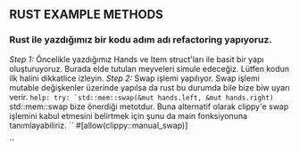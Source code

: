## RUST EXAMPLE METHODS
### Rust ile yazdığımız bir kodu adım adı refactoring yapıyoruz.

*Step 1:* Öncelikle yazdığımız Hands ve Item struct'ları ile basit bir yapı oluşturuyoruz. 
Burada elde tutulan meyveleri simule edeceğiz. Lütfen kodun ilk halini dikkatlice izleyin.
*Step 2:* Swap işlemi yapılıyor. Swap işlemi mutable değişkenler üzerinde yapılsa da rust 
bu durumda bile bize biw uyarı verir.
``
 help: try: `std::mem::swap(&mut hands.left, &mut hands.right)
``
std::mem::swap bize önerdiği metotdur. Buna alternatif olarak clippy'e swap işlemini
kabul etmesini belirtmek için şunu da main fonksiyonuna tanımlayabiliriz.
``
#[allow(clippy::manual_swap)]

``
